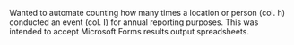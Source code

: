 Wanted to automate counting how many times a location or person (col. h) conducted an event (col. I) for annual reporting purposes. This was intended to accept Microsoft Forms results output spreadsheets.
